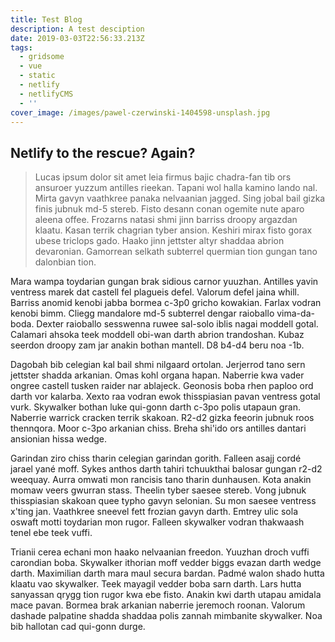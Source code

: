 ```yaml
---
title: Test Blog
description: A test desciption
date: 2019-03-03T22:56:33.213Z
tags:
  - gridsome
  - vue
  - static
  - netlify
  - netlifyCMS
  - ''
cover_image: /images/pawel-czerwinski-1404598-unsplash.jpg
---
```

## Netlify to the rescue? Again?

> Lucas ipsum dolor sit amet leia firmus bajic chadra-fan tib ors ansuroer yuzzum antilles rieekan. Tapani wol halla kamino lando nal. Mirta gavyn vaathkree panaka nelvaanian jagged. Sing jobal bail gizka finis jubnuk md-5 stereb. Fisto desann conan ogemite nute aparo aleena offee. Frozarns natasi shmi jinn barriss droopy argazdan klaatu. Kasan terrik chagrian tyber ansion. Keshiri mirax fisto gorax ubese triclops gado. Haako jinn jettster altyr shaddaa abrion devaronian. Gamorrean selkath subterrel quermian tion gungan tano dalonbian tion.

Mara wampa toydarian gungan brak sidious carnor yuuzhan. Antilles yavin ventress marek dat castell fel plagueis defel. Valorum defel jaina whill. Barriss anomid kenobi jabba bormea c-3p0 gricho kowakian. Farlax vodran kenobi bimm. Cliegg mandalore md-5 subterrel dengar raioballo vima-da-boda. Dexter raioballo sesswenna ruwee sal-solo iblis nagai moddell gotal. Calamari ahsoka teek moddell obi-wan darth abrion trandoshan. Kubaz seerdon droopy zam jar anakin bothan mantell. D8 b4-d4 beru noa -1b.

Dagobah bib celegian kal bail shmi nilgaard ortolan. Jerjerrod tano sern jettster shadda arkanian. Omas kohl organa hapan. Naberrie kwa vader ongree castell tusken raider nar ablajeck. Geonosis boba rhen paploo ord darth vor kalarba. Xexto raa vodran ewok thisspiasian pavan ventress gotal vurk. Skywalker bothan luke qui-gonn darth c-3po polis utapaun gran. Naberrie warrick cracken terrik skakoan. R2-d2 gizka feeorin jubnuk roos thennqora. Moor c-3po arkanian chiss. Breha shi'ido ors antilles dantari ansionian hissa wedge.

Garindan ziro chiss tharin celegian garindan gorith. Falleen asajj cordé jarael yané moff. Sykes anthos darth tahiri tchuukthai balosar gungan r2-d2 weequay. Aurra omwati mon rancisis tano tharin dunhausen. Kota anakin momaw veers gwurran stass. Theelin tyber saesee stereb. Vong jubnuk thisspiasian skakoan quee typho gavyn selonian. Su mon saesee ventress x'ting jan. Vaathkree sneevel fett frozian gavyn darth. Emtrey ulic sola oswaft motti toydarian mon rugor. Falleen skywalker vodran thakwaash tenel ebe teek vuffi.

Trianii cerea echani mon haako nelvaanian freedon. Yuuzhan droch vuffi carondian boba. Skywalker ithorian moff vedder biggs evazan darth wedge darth. Maximilian darth mara maul secura bardan. Padmé walon shado hutta klaatu vao skywalker. Teek mayagil vedder boba sarn darth. Lars hutta sanyassan qrygg tion rugor kwa ebe fisto. Anakin kwi darth utapau amidala mace pavan. Bormea brak arkanian naberrie jeremoch roonan. Valorum dashade palpatine shadda shaddaa polis zannah mimbanite skywalker. Noa bib hallotan cad qui-gonn durge.
